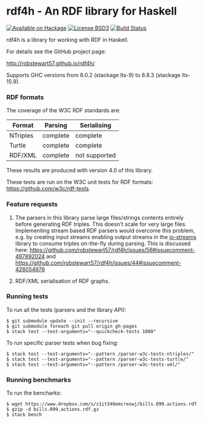 rdf4h - An RDF library for Haskell
=====

[![Available on Hackage][badge-hackage]][hackage]
[![License BSD3][badge-license]][license]
[![Build Status][badge-travis]][travis]

[badge-travis]: https://travis-ci.org/robstewart57/rdf4h.png?branch=master
[travis]: https://travis-ci.org/robstewart57/rdf4h
[badge-hackage]: https://img.shields.io/hackage/v/rdf4h.svg
[hackage]: http://hackage.haskell.org/package/rdf4h
[badge-license]: https://img.shields.io/badge/license-BSD3-green.svg?dummy
[license]: https://github.com/robstewart57/rdf4h/blob/master/LICENSE.txt

rdf4h is a library for working with RDF in Haskell.

For details see the GitHub project page:

http://robstewart57.github.io/rdf4h/

Supports GHC versions from 8.0.2 (stackage lts-9) to 8.8.3 (stackage
lts-15.9).

### RDF formats

The coverage of the W3C RDF standards are:

Format | Parsing | Serialising
--- | --- | ---
NTriples | complete | complete
Turtle | complete | complete
RDF/XML | complete | not supported

These results are produced with version 4.0 of this library.

These tests are run on the W3C unit tests for RDF formats: https://github.com/w3c/rdf-tests.

### Feature requests

1. The parsers in this library parse large files/strings contents
   entirely before generating RDF triples. This doesn't scale for very
   large files. Implementing stream based RDF parsers would overcome
   this problem, e.g. by creating input streams enabling output
   streams in the
   [io-streams](http://hackage.haskell.org/package/io-streams) library
   to consume triples on-the-fly during parsing. This is discussed
   here:
   https://github.com/robstewart57/rdf4h/issues/56#issuecomment-497892024 and
   https://github.com/robstewart57/rdf4h/issues/44#issuecomment-426054978

2. RDF/XML serialisation of RDF graphs.

### Running tests

To run all the tests (parsers and the library API):

```shell
$ git submodule update --init --recursive
$ git submodule foreach git pull origin gh-pages
$ stack test --test-arguments="--quickcheck-tests 1000"
```

To run specific parser tests when bug fixing:

```shell
$ stack test --test-arguments="--pattern /parser-w3c-tests-ntriples/"
$ stack test --test-arguments="--pattern /parser-w3c-tests-turtle/"
$ stack test --test-arguments="--pattern /parser-w3c-tests-xml/"
```

### Running benchmarks

To run the bencharks:

```shell
$ wget https://www.dropbox.com/s/z1it340emcreowj/bills.099.actions.rdf
$ gzip -d bills.099.actions.rdf.gz
$ stack bench
```
